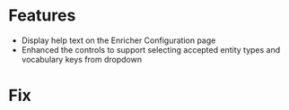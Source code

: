 # Features
- Display help text on the Enricher Configuration page
- Enhanced the controls to support selecting accepted entity types and vocabulary keys from dropdown

# Fix

